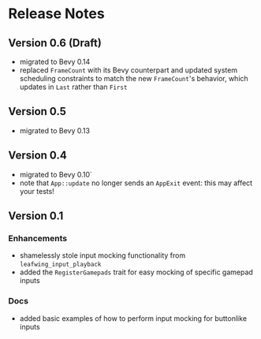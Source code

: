 # Release Notes

## Version 0.6 (Draft)

- migrated to Bevy 0.14
- replaced `FrameCount` with its Bevy counterpart and updated system scheduling constraints to match the new `FrameCount`'s behavior, which updates in `Last` rather than `First`

## Version 0.5

- migrated to Bevy 0.13

## Version 0.4

- migrated to Bevy 0.10`
- note that `App::update` no longer sends an `AppExit` event: this may affect your tests!

## Version 0.1

### Enhancements

- shamelessly stole input mocking functionality from `leafwing_input_playback`
- added the `RegisterGamepads` trait for easy mocking of specific gamepad inputs

### Docs

- added basic examples of how to perform input mocking for buttonlike inputs
